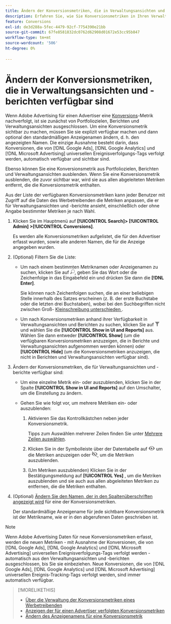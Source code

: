 ```yaml
---
title: Ändern der Konversionsmetriken, die in Verwaltungsansichten und -berichten verfügbar sind
description: Erfahren Sie, wie Sie Konversionsmetriken in Ihren Verwaltungsansichten und -berichten verfügbar machen.
feature: Conversions
exl-id: de3d288a-5fec-4479-92cf-7754390e21bb
source-git-commit: 67fe8581832dc0762d62908d01672e53cc95b847
workflow-type: tm+mt
source-wordcount: '506'
ht-degree: 0%

---
```


# Ändern der Konversionsmetriken, die in Verwaltungsansichten und -berichten verfügbar sind

Wenn Adobe Advertising für einen Advertiser eine [Konversions](/help/search-social-commerce/glossary.md#c-d)-Metrik nachverfolgt, ist sie zunächst von Portfoliozielen, Berichten und Verwaltungsansichten ausgeschlossen. Um eine Konversionsmetrik sichtbar zu machen, müssen Sie sie explizit verfügbar machen und dann optional den standardmäßigen Anzeigenamen ändern, d. h. den angezeigten Namen. Die einzige Ausnahme besteht darin, dass Konversionen, die von [!DNL Google Ads], [!DNL Google Analytics] und [!DNL Microsoft Advertising] universellen Ereignisverfolgungs-Tags verfolgt werden, automatisch verfügbar und sichtbar sind.

Ebenso können Sie eine Konversionsmetrik aus Portfoliozielen, Berichten und Verwaltungsansichten ausblenden. Wenn Sie eine Konversionsmetrik ausblenden, die zuvor sichtbar war, wird sie aus allen abgeleiteten Metriken entfernt, die die Konversionsmetrik enthalten.

Aus der Liste der verfügbaren Konversionsmetriken kann jeder Benutzer mit Zugriff auf die Daten des Werbetreibenden die Metriken anpassen, die er für Verwaltungsansichten und -berichte ansieht, einschließlich oder ohne Angabe bestimmter Metriken je nach Wahl.

1. Klicken Sie im Hauptmenü auf **[!UICONTROL Search]> [!UICONTROL Admin] >[!UICONTROL Conversions]**.

   Es werden alle Konversionsmetriken aufgelistet, die für den Advertiser erfasst wurden, sowie alle anderen Namen, die für die Anzeige angegeben wurden.

1. (Optional) Filtern Sie die Liste:

   * Um nach einem bestimmten Metriknamen oder Anzeigenamen zu suchen, klicken Sie auf ![Suchen](/help/search-social-commerce/assets/search.png "Suchen"), geben Sie das Wort oder die Zeichenfolge in das Eingabefeld ein und drücken Sie dann die **[!DNL Enter]**.

     Sie können nach Zeichenfolgen suchen, die an einer beliebigen Stelle innerhalb des Satzes erscheinen (z. B. der erste Buchstabe oder die letzten drei Buchstaben), wobei bei den Suchbegriffen nicht zwischen Groß- [ Kleinschreibung unterschieden ](/help/search-social-commerce/glossary.md#c-d).

   * Um nach Konversionsmetriken anhand ihrer Verfügbarkeit in Verwaltungsansichten und Berichten zu suchen, klicken Sie auf ![Filter](/help/search-social-commerce/assets/filter.png "Filter") und wählen Sie die **[!UICONTROL Show in UI and Reports]** aus. Wählen Sie dann entweder **[!UICONTROL Show]** (um die verfügbaren Konversionsmetriken anzuzeigen, die in Berichte und Verwaltungsansichten aufgenommen werden können) oder **[!UICONTROL Hide]** (um die Konversionsmetriken anzuzeigen, die nicht in Berichten und Verwaltungsansichten verfügbar sind).

1. Ändern der Konversionsmetriken, die für Verwaltungsansichten und -berichte verfügbar sind:

   * Um eine einzelne Metrik ein- oder auszublenden, klicken Sie in der Spalte **[!UICONTROL Show in UI and Reports]** auf den Umschalter, um die Einstellung zu ändern.

   * Gehen Sie wie folgt vor, um mehrere Metriken ein- oder auszublenden:

      1. Aktivieren Sie das Kontrollkästchen neben jeder Konversionsmetrik.

         Tipps zum Auswählen mehrerer Zeilen finden Sie unter [Mehrere Zeilen auswählen](/help/search-social-commerce/common-tasks/navigation-editing-selection/multiple-rows-select.md).

      1. Klicken Sie in der Symbolleiste über der Datentabelle auf ![Anzeigen](/help/search-social-commerce/assets/show.png "Anzeigen") um die Metriken anzuzeigen oder ![Ausblenden](/help/search-social-commerce/assets/hide.png "Ausblenden"), um die Metriken auszublenden.

      1. (Um Metriken auszublenden) Klicken Sie in der Bestätigungsmeldung auf **[!UICONTROL Yes]** , um die Metriken auszublenden und sie auch aus allen abgeleiteten Metriken zu entfernen, die die Metriken enthalten.

1. (Optional) [Ändern Sie den Namen, der in den Spaltenüberschriften angezeigt wird](conversion-metric-edit-display-name.md) für eine der Konversionsmetriken.

   Der standardmäßige Anzeigename für jede sichtbare Konversionsmetrik ist der Metrikname, wie er in den abgerufenen Daten geschrieben ist.

>[!NOTE]
>
>Wenn Adobe Advertising Daten für neue Konversionsmetriken erfasst, werden die neuen Metriken - mit Ausnahme der Konversionen, die von [!DNL Google Ads], [!DNL Google Analytics] und [!DNL Microsoft Advertising] universellen Ereignisverfolgungs-Tags verfolgt werden - automatisch aus den Verwaltungsansichten und -berichten ausgeschlossen, bis Sie sie einbeziehen. Neue Konversionen, die von [!DNL Google Ads], [!DNL Google Analytics] und [!DNL Microsoft Advertising] universellen Ereignis-Tracking-Tags verfolgt werden, sind immer automatisch verfügbar.

>[!MORELIKETHIS]
>
>* [Über die Verwaltung der Konversionsmetriken eines Werbetreibenden](conversion-metric-about.md)
>* [Anzeigen der für einen Advertiser verfolgten Konversionsmetriken](conversion-metric-view-tracked.md)
>* [Ändern des Anzeigenamens für eine Konversionsmetrik](conversion-metric-edit-display-name.md)
